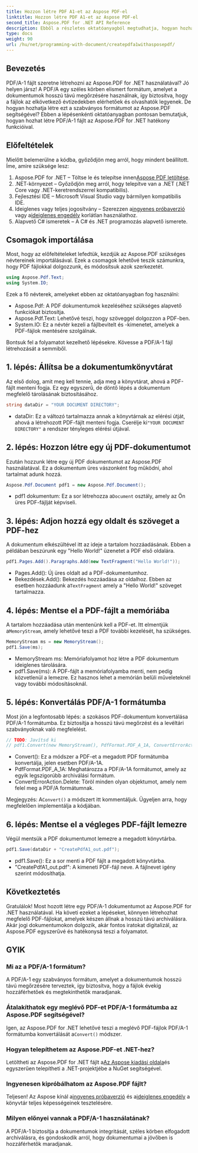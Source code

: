 ```yaml
---
title: Hozzon létre PDF A1-et az Aspose PDF-el
linktitle: Hozzon létre PDF A1-et az Aspose PDF-el
second_title: Aspose.PDF for .NET API Reference
description: Ebből a részletes oktatóanyagból megtudhatja, hogyan hozhat létre PDF/A-1 fájlokat az Aspose.PDF for .NET segítségével. Lépésről lépésre, kódpéldákkal és magyarázatokkal.
type: docs
weight: 90
url: /hu/net/programming-with-document/createpdfa1withasposepdf/
---
```

## Bevezetés

PDF/A-1 fájlt szeretne létrehozni az Aspose.PDF for .NET használatával? Jó helyen jársz! A PDF/A egy széles körben elismert formátum, amelyet a dokumentumok hosszú távú megőrzésére használnak, így biztosítva, hogy a fájlok az elkövetkező évtizedekben elérhetőek és olvashatók legyenek. De hogyan hozhatja létre ezt a szabványos formátumot az Aspose.PDF segítségével? Ebben a lépésenkénti oktatóanyagban pontosan bemutatjuk, hogyan hozhat létre PDF/A-1 fájlt az Aspose.PDF for .NET hatékony funkcióival.

## Előfeltételek

Mielőtt belemerülne a kódba, győződjön meg arról, hogy mindent beállított. Íme, amire szüksége lesz:

1.  Aspose.PDF for .NET – Töltse le és telepítse innen[Aspose PDF letöltése](https://releases.aspose.com/pdf/net/).
2. .NET-környezet – Győződjön meg arról, hogy telepítve van a .NET (.NET Core vagy .NET-keretrendszerrel kompatibilis).
3. Fejlesztési IDE – Microsoft Visual Studio vagy bármilyen kompatibilis IDE.
4. Ideiglenes vagy teljes jogosítvány – Szerezzen a[ingyenes próbaverzió](https://releases.aspose.com/) vagy a[ideiglenes engedély](https://purchase.aspose.com/temporary-license/) korlátlan használathoz.
5. Alapvető C# ismeretek – A C# és .NET programozás alapvető ismerete.

## Csomagok importálása

Most, hogy az előfeltételeket lefedtük, kezdjük az Aspose.PDF szükséges névtereinek importálásával. Ezek a csomagok lehetővé teszik számunkra, hogy PDF fájlokkal dolgozzunk, és módosítsuk azok szerkezetét.

```csharp
using Aspose.Pdf.Text;
using System.IO;
```

Ezek a fő névterek, amelyeket ebben az oktatóanyagban fog használni:
- Aspose.Pdf: A PDF dokumentumok kezeléséhez szükséges alapvető funkciókat biztosítja.
- Aspose.Pdf.Text: Lehetővé teszi, hogy szöveggel dolgozzon a PDF-ben.
- System.IO: Ez a névtér kezeli a fájlbevitelt és -kimenetet, amelyek a PDF-fájlok mentésére szolgálnak.

Bontsuk fel a folyamatot kezelhető lépésekre. Kövesse a PDF/A-1 fájl létrehozását a semmiből.

## 1. lépés: Állítsa be a dokumentumkönyvtárat

Az első dolog, amit meg kell tennie, adja meg a könyvtárat, ahová a PDF-fájlt menteni fogja. Ez egy egyszerű, de döntő lépés a dokumentum megfelelő tárolásának biztosításához.

```csharp
string dataDir = "YOUR DOCUMENT DIRECTORY";
```

- dataDir: Ez a változó tartalmazza annak a könyvtárnak az elérési útját, ahová a létrehozott PDF-fájlt menteni fogja. Cserélje ki`"YOUR DOCUMENT DIRECTORY"` a rendszer tényleges elérési útjával.

## 2. lépés: Hozzon létre egy új PDF-dokumentumot

Ezután hozzunk létre egy új PDF dokumentumot az Aspose.PDF használatával. Ez a dokumentum üres vászonként fog működni, ahol tartalmat adunk hozzá.

```csharp
Aspose.Pdf.Document pdf1 = new Aspose.Pdf.Document();
```

-  pdf1 dokumentum: Ez a sor létrehozza a`Document` osztály, amely az Ön üres PDF-fájlját képviseli.

## 3. lépés: Adjon hozzá egy oldalt és szöveget a PDF-hez

A dokumentum elkészültével itt az ideje a tartalom hozzáadásának. Ebben a példában beszúrunk egy "Hello World!" üzenetet a PDF első oldalára.

```csharp
pdf1.Pages.Add().Paragraphs.Add(new TextFragment("Hello World!"));
```

- Pages.Add(): Új üres oldalt ad a PDF-dokumentumhoz.
-  Bekezdések.Add(): Bekezdés hozzáadása az oldalhoz. Ebben az esetben hozzáadunk a`TextFragment` amely a "Hello World!" szöveget tartalmazza.

## 4. lépés: Mentse el a PDF-fájlt a memóriába

 A tartalom hozzáadása után mentenünk kell a PDF-et. Itt elmentjük a`MemoryStream`, amely lehetővé teszi a PDF további kezelését, ha szükséges.

```csharp
MemoryStream ms = new MemoryStream();
pdf1.Save(ms);
```

- MemoryStream ms: Memóriafolyamot hoz létre a PDF dokumentum ideiglenes tárolására.
- pdf1.Save(ms): A PDF-fájlt a memóriafolyamba menti, nem pedig közvetlenül a lemezre. Ez hasznos lehet a memórián belüli műveleteknél vagy további módosításoknál.

## 5. lépés: Konvertálás PDF/A-1 formátumba

Most jön a legfontosabb lépés: a szokásos PDF-dokumentum konvertálása PDF/A-1 formátumba. Ez biztosítja a hosszú távú megőrzést és a levéltári szabványoknak való megfelelést.

```csharp
// TODO: Javítsd ki
// pdf1.Convert(new MemoryStream(), PdfFormat.PDF_A_1A, ConvertErrorAction.Delete);
```

- Convert(): Ez a módszer a PDF-et a megadott PDF formátumba konvertálja, jelen esetben PDF/A-1A.
- PdfFormat.PDF_A_1A: Meghatározza a PDF/A-1A formátumot, amely az egyik legszigorúbb archiválási formátum.
- ConvertErrorAction.Delete: Töröl minden olyan objektumot, amely nem felel meg a PDF/A formátumnak.

 Megjegyzés: A`Convert()` a módszert itt kommentáljuk. Ügyeljen arra, hogy megfelelően implementálja a kódjában.

## 6. lépés: Mentse el a végleges PDF-fájlt lemezre

Végül mentsük a PDF dokumentumot lemezre a megadott könyvtárba.

```csharp
pdf1.Save(dataDir + "CreatePdfA1_out.pdf");
```

- pdf1.Save(): Ez a sor menti a PDF fájlt a megadott könyvtárba.
- "CreatePdfA1_out.pdf": A kimeneti PDF-fájl neve. A fájlnevet igény szerint módosíthatja.

## Következtetés

Gratulálok! Most hozott létre egy PDF/A-1 dokumentumot az Aspose.PDF for .NET használatával. Ha követi ezeket a lépéseket, könnyen létrehozhat megfelelő PDF-fájlokat, amelyek készen állnak a hosszú távú archiválásra. Akár jogi dokumentumokon dolgozik, akár fontos iratokat digitalizál, az Aspose.PDF egyszerűvé és hatékonysá teszi a folyamatot.

## GYIK

### Mi az a PDF/A-1 formátum?  
A PDF/A-1 egy szabványos formátum, amelyet a dokumentumok hosszú távú megőrzésére terveztek, így biztosítva, hogy a fájlok évekig hozzáférhetőek és megtekinthetők maradjanak.

### Átalakíthatok egy meglévő PDF-et PDF/A-1 formátumba az Aspose.PDF segítségével?  
 Igen, az Aspose.PDF for .NET lehetővé teszi a meglévő PDF-fájlok PDF/A-1 formátumba konvertálását a`Convert()` módszer.

### Hogyan telepíthetem az Aspose.PDF-et .NET-hez?  
 Letöltheti az Aspose.PDF for .NET fájlt a[Az Aspose kiadási oldala](https://releases.aspose.com/pdf/net/)és egyszerűen telepítheti a .NET-projektjébe a NuGet segítségével.

### Ingyenesen kipróbálhatom az Aspose.PDF fájlt?  
 Teljesen! Az Aspose kínál a[ingyenes próbaverzió](https://releases.aspose.com/) és a[ideiglenes engedély](https://purchase.aspose.com/temporary-license/) a könyvtár teljes képességeinek tesztelésére.

### Milyen előnyei vannak a PDF/A-1 használatának?  
A PDF/A-1 biztosítja a dokumentumok integritását, széles körben elfogadott archiválásra, és gondoskodik arról, hogy dokumentumai a jövőben is hozzáférhetők maradjanak.